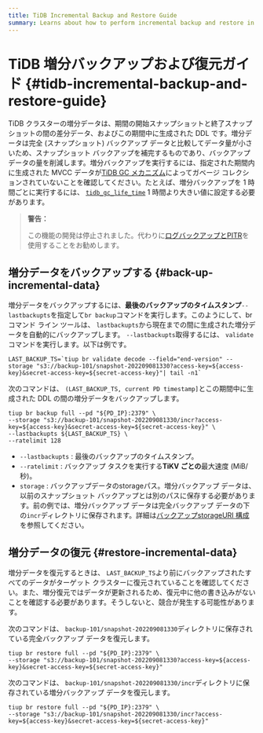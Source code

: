 ```yaml
---
title: TiDB Incremental Backup and Restore Guide
summary: Learns about how to perform incremental backup and restore in TiDB.
---
```


# TiDB 増分バックアップおよび復元ガイド {#tidb-incremental-backup-and-restore-guide}

TiDB クラスターの増分データは、期間の開始スナップショットと終了スナップショットの間の差分データ、およびこの期間中に生成された DDL です。増分データは完全 (スナップショット) バックアップ データと比較してデータ量が小さいため、スナップショット バックアップを補完するものであり、バックアップ データの量を削減します。増分バックアップを実行するには、指定された期間内に生成された MVCC データが[TiDB GC メカニズム](/garbage-collection-overview.md)によってガベージ コレクションされていないことを確認してください。たとえば、増分バックアップを 1 時間ごとに実行するには、 [`tidb_gc_life_time`](/system-variables.md#tidb_gc_life_time-new-in-v50) 1 時間より大きい値に設定する必要があります。

> **警告：**
>
> この機能の開発は停止されました。代わりに[ログバックアップとPITR](/br/br-pitr-guide.md)を使用することをお勧めします。

## 増分データをバックアップする {#back-up-incremental-data}

増分データをバックアップするには、**最後のバックアップのタイムスタンプ**`--lastbackupts`を指定して`br backup`コマンドを実行します。このようにして、br コマンド ライン ツールは、 `lastbackupts`から現在までの間に生成された増分データを自動的にバックアップします。 `--lastbackupts`取得するには、 `validate`コマンドを実行します。以下は例です。

```shell
LAST_BACKUP_TS=`tiup br validate decode --field="end-version" --storage "s3://backup-101/snapshot-202209081330?access-key=${access-key}&secret-access-key=${secret-access-key}"| tail -n1`
```

次のコマンドは、 `(LAST_BACKUP_TS, current PD timestamp]`とこの期間中に生成された DDL の間の増分データをバックアップします。

```shell
tiup br backup full --pd "${PD_IP}:2379" \
--storage "s3://backup-101/snapshot-202209081330/incr?access-key=${access-key}&secret-access-key=${secret-access-key}" \
--lastbackupts ${LAST_BACKUP_TS} \
--ratelimit 128
```

-   `--lastbackupts` : 最後のバックアップのタイムスタンプ。
-   `--ratelimit` : バックアップ タスクを実行する**TiKV ごとの**最大速度 (MiB/秒)。
-   `storage` : バックアップデータのstorageパス。増分バックアップ データは、以前のスナップショット バックアップとは別のパスに保存する必要があります。前の例では、増分バックアップ データは完全バックアップ データの下の`incr`ディレクトリに保存されます。詳細は[バックアップstorageURI 構成](/br/backup-and-restore-storages.md#uri-format)を参照してください。

## 増分データの復元 {#restore-incremental-data}

増分データを復元するときは、 `LAST_BACKUP_TS`より前にバックアップされたすべてのデータがターゲット クラスターに復元されていることを確認してください。また、増分復元ではデータが更新されるため、復元中に他の書き込みがないことを確認する必要があります。そうしないと、競合が発生する可能性があります。

次のコマンドは、 `backup-101/snapshot-202209081330`ディレクトリに保存されている完全バックアップ データを復元します。

```shell
tiup br restore full --pd "${PD_IP}:2379" \
--storage "s3://backup-101/snapshot-202209081330?access-key=${access-key}&secret-access-key=${secret-access-key}"
```

次のコマンドは、 `backup-101/snapshot-202209081330/incr`ディレクトリに保存されている増分バックアップ データを復元します。

```shell
tiup br restore full --pd "${PD_IP}:2379" \
--storage "s3://backup-101/snapshot-202209081330/incr?access-key=${access-key}&secret-access-key=${secret-access-key}"
```
